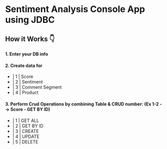 # Sentiment Analysis Console App using JDBC

## How it Works :point_down:	

#### 1. Enter your DB info

#### 2. Create data for 
- | 1 | Score
- | 2 | Sentiment
- | 3 | Comment Segment 
- | 4 | Product

#### 3. Perform Crud Operations by combining Table & CRUD number: (Ex 1-2 --> Score - GET BY ID)
- | 1 | GET ALL
- | 2 | GET BY ID
- | 3 | CREATE
- | 4 | UPDATE
- | 5 | DELETE 